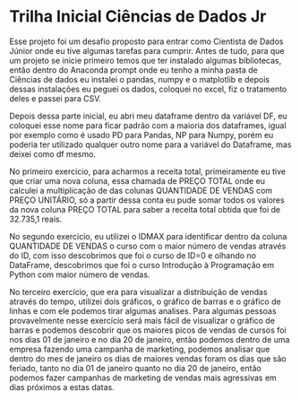 # Trilha Inicial Ciências de Dados Jr

Esse projeto foi um desafio proposto para entrar como Cientista de Dados Júnior onde eu tive algumas tarefas para cumprir. Antes de tudo, para que um projeto se inicie primeiro temos que ter instalado algumas bibliotecas, então dentro do Anaconda prompt onde eu tenho a minha pasta de Ciências de dados eu instalei o pandas, numpy e o matplotlib e depois dessas instalações eu peguei os dados, coloquei no excel, fiz o tratamento deles e passei para CSV. 

Depois dessa parte inicial, eu abri meu dataframe dentro da variável DF, eu coloquei esse nome para ficar padrão com a maioria dos dataframes, igual por exemplo como é usado PD para Pandas, NP para Numpy, porém eu poderia ter utilizado qualquer outro nome para a variável do Dataframe, mas deixei como df mesmo.

No primeiro exercício, para acharmos a receita total, primeiramente eu tive que criar uma nova coluna, essa chamada de PREÇO TOTAL onde eu calculei a multiplicação de das colunas QUANTIDADE DE VENDAS com PREÇO UNITÁRIO, só a partir dessa conta eu pude somar todos os valores da nova coluna PREÇO TOTAL para saber a receita total obtida que foi de 32.735,1 reais.

No segundo exercício, eu utilizei o IDMAX para identificar dentro da coluna QUANTIDADE DE VENDAS o curso com o maior número de vendas através do ID, com isso descobrimos que foi o curso de ID=0 e olhando no DataFrame, descobrimos que foi o curso Introdução à Programação em Python com maior número de vendas.

No terceiro exercício, que era para visualizar a distribuição de vendas através do tempo, utilizei dois gráficos, o gráfico de barras e o gráfico de linhas e com ele podemos tirar algumas analises. Para algumas pessoas provavelmente nesse exercício será mais fácil de visualizar o gráfico de barras e podemos descobrir que os maiores picos de vendas de cursos foi nos dias 01 de janeiro e no dia 20 de janeiro, então podemos dentro de uma empresa fazendo uma campanha de marketing, podemos analisar que dentro do mes de janeiro os dias de maiores vendas foram os dias que são feriado, tanto no dia 01 de janeiro quanto no dia 20 de janeiro, então podemos fazer campanhas de marketing de vendas mais agressivas em dias próximos a estas datas. 
